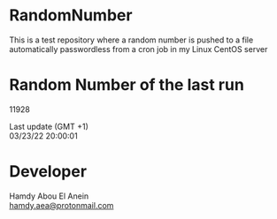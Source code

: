 # RandomNumber    
This is a test repository where a random number is pushed to a file automatically passwordless from a cron job in my Linux CentOS server    
# Random Number of the last run   
11928
      
Last update (GMT +1)    
03/23/22 20:00:01
# Developer    
Hamdy Abou El Anein   
hamdy.aea@protonmail.com

